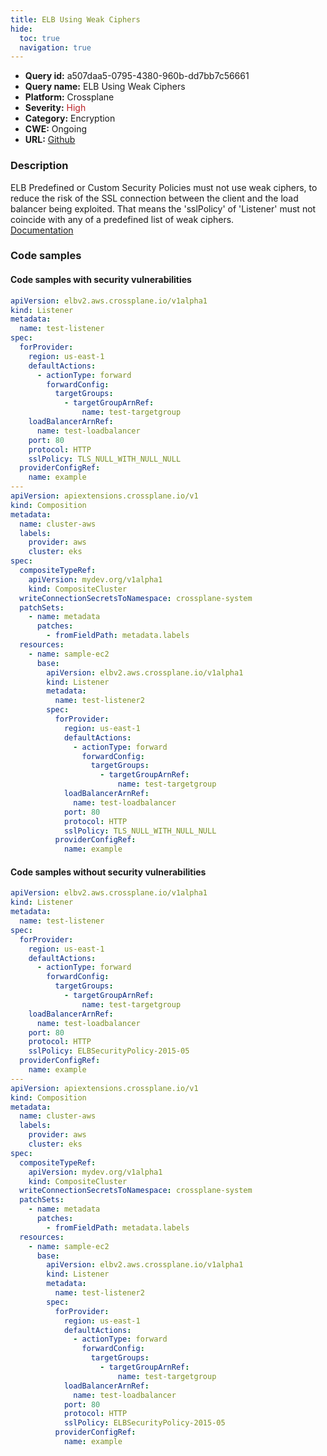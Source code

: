 ```yaml
---
title: ELB Using Weak Ciphers
hide:
  toc: true
  navigation: true
---
```


<style>
  .highlight .hll {
    background-color: #ff171742;
  }
  .md-content {
    max-width: 1100px;
    margin: 0 auto;
  }
</style>

-   **Query id:** a507daa5-0795-4380-960b-dd7bb7c56661
-   **Query name:** ELB Using Weak Ciphers
-   **Platform:** Crossplane
-   **Severity:** <span style="color:#bb2124">High</span>
-   **Category:** Encryption
-   **CWE:** Ongoing
-   **URL:** [Github](https://github.com/Checkmarx/kics/tree/master/assets/queries/crossplane/aws/elb_using_weak_ciphers)

### Description
ELB Predefined or Custom Security Policies must not use weak ciphers, to reduce the risk of the SSL connection between the client and the load balancer being exploited. That means the 'sslPolicy' of 'Listener' must not coincide with any of a predefined list of weak ciphers.<br>
[Documentation](https://doc.crds.dev/github.com/crossplane/provider-aws/elbv2.aws.crossplane.io/Listener/v1alpha1@v0.29.0#spec-forProvider-sslPolicy)

### Code samples
#### Code samples with security vulnerabilities
```yaml title="Positive test num. 1 - yaml file" hl_lines="18 58"
apiVersion: elbv2.aws.crossplane.io/v1alpha1
kind: Listener
metadata:
  name: test-listener
spec:
  forProvider:
    region: us-east-1
    defaultActions:
      - actionType: forward
        forwardConfig:
          targetGroups:
            - targetGroupArnRef:
                name: test-targetgroup
    loadBalancerArnRef:
      name: test-loadbalancer
    port: 80
    protocol: HTTP
    sslPolicy: TLS_NULL_WITH_NULL_NULL
  providerConfigRef:
    name: example
---
apiVersion: apiextensions.crossplane.io/v1
kind: Composition
metadata:
  name: cluster-aws
  labels:
    provider: aws
    cluster: eks
spec:
  compositeTypeRef:
    apiVersion: mydev.org/v1alpha1
    kind: CompositeCluster
  writeConnectionSecretsToNamespace: crossplane-system
  patchSets:
    - name: metadata
      patches:
        - fromFieldPath: metadata.labels
  resources:
    - name: sample-ec2
      base:
        apiVersion: elbv2.aws.crossplane.io/v1alpha1
        kind: Listener
        metadata:
          name: test-listener2
        spec:
          forProvider:
            region: us-east-1
            defaultActions:
              - actionType: forward
                forwardConfig:
                  targetGroups:
                    - targetGroupArnRef:
                        name: test-targetgroup
            loadBalancerArnRef:
              name: test-loadbalancer
            port: 80
            protocol: HTTP
            sslPolicy: TLS_NULL_WITH_NULL_NULL
          providerConfigRef:
            name: example

```


#### Code samples without security vulnerabilities
```yaml title="Negative test num. 1 - yaml file"
apiVersion: elbv2.aws.crossplane.io/v1alpha1
kind: Listener
metadata:
  name: test-listener
spec:
  forProvider:
    region: us-east-1
    defaultActions:
      - actionType: forward
        forwardConfig:
          targetGroups:
            - targetGroupArnRef:
                name: test-targetgroup
    loadBalancerArnRef:
      name: test-loadbalancer
    port: 80
    protocol: HTTP
    sslPolicy: ELBSecurityPolicy-2015-05
  providerConfigRef:
    name: example
---
apiVersion: apiextensions.crossplane.io/v1
kind: Composition
metadata:
  name: cluster-aws
  labels:
    provider: aws
    cluster: eks
spec:
  compositeTypeRef:
    apiVersion: mydev.org/v1alpha1
    kind: CompositeCluster
  writeConnectionSecretsToNamespace: crossplane-system
  patchSets:
    - name: metadata
      patches:
        - fromFieldPath: metadata.labels
  resources:
    - name: sample-ec2
      base:
        apiVersion: elbv2.aws.crossplane.io/v1alpha1
        kind: Listener
        metadata:
          name: test-listener2
        spec:
          forProvider:
            region: us-east-1
            defaultActions:
              - actionType: forward
                forwardConfig:
                  targetGroups:
                    - targetGroupArnRef:
                        name: test-targetgroup
            loadBalancerArnRef:
              name: test-loadbalancer
            port: 80
            protocol: HTTP
            sslPolicy: ELBSecurityPolicy-2015-05
          providerConfigRef:
            name: example

```
